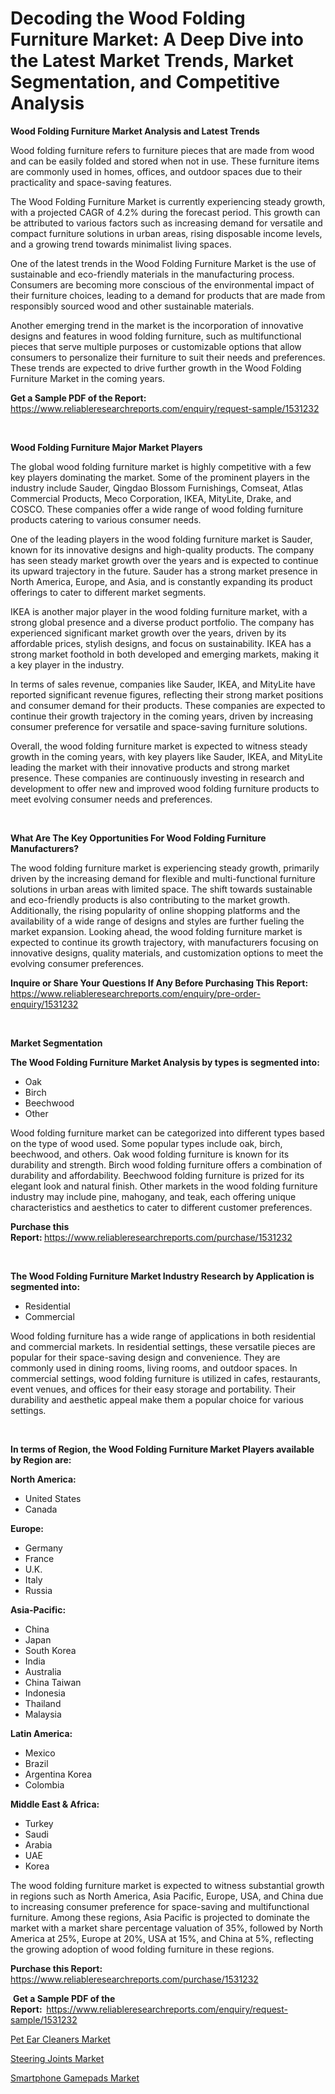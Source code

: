 <p><h1>Decoding the Wood Folding Furniture Market: A Deep Dive into the Latest Market Trends, Market Segmentation, and Competitive Analysis</h1></p><p><strong>Wood Folding Furniture Market Analysis and Latest Trends</strong></p>
<p><p>Wood folding furniture refers to furniture pieces that are made from wood and can be easily folded and stored when not in use. These furniture items are commonly used in homes, offices, and outdoor spaces due to their practicality and space-saving features.</p><p>The Wood Folding Furniture Market is currently experiencing steady growth, with a projected CAGR of 4.2% during the forecast period. This growth can be attributed to various factors such as increasing demand for versatile and compact furniture solutions in urban areas, rising disposable income levels, and a growing trend towards minimalist living spaces.</p><p>One of the latest trends in the Wood Folding Furniture Market is the use of sustainable and eco-friendly materials in the manufacturing process. Consumers are becoming more conscious of the environmental impact of their furniture choices, leading to a demand for products that are made from responsibly sourced wood and other sustainable materials.</p><p>Another emerging trend in the market is the incorporation of innovative designs and features in wood folding furniture, such as multifunctional pieces that serve multiple purposes or customizable options that allow consumers to personalize their furniture to suit their needs and preferences. These trends are expected to drive further growth in the Wood Folding Furniture Market in the coming years.</p></p>
<p><strong>Get a Sample PDF of the Report:&nbsp;</strong> <a href="https://www.reliableresearchreports.com/enquiry/request-sample/1531232">https://www.reliableresearchreports.com/enquiry/request-sample/1531232</a></p>
<p>&nbsp;</p>
<p><strong>Wood Folding Furniture Major Market Players</strong></p>
<p><p>The global wood folding furniture market is highly competitive with a few key players dominating the market. Some of the prominent players in the industry include Sauder, Qingdao Blossom Furnishings, Comseat, Atlas Commercial Products, Meco Corporation, IKEA, MityLite, Drake, and COSCO. These companies offer a wide range of wood folding furniture products catering to various consumer needs.</p><p>One of the leading players in the wood folding furniture market is Sauder, known for its innovative designs and high-quality products. The company has seen steady market growth over the years and is expected to continue its upward trajectory in the future. Sauder has a strong market presence in North America, Europe, and Asia, and is constantly expanding its product offerings to cater to different market segments.</p><p>IKEA is another major player in the wood folding furniture market, with a strong global presence and a diverse product portfolio. The company has experienced significant market growth over the years, driven by its affordable prices, stylish designs, and focus on sustainability. IKEA has a strong market foothold in both developed and emerging markets, making it a key player in the industry.</p><p>In terms of sales revenue, companies like Sauder, IKEA, and MityLite have reported significant revenue figures, reflecting their strong market positions and consumer demand for their products. These companies are expected to continue their growth trajectory in the coming years, driven by increasing consumer preference for versatile and space-saving furniture solutions.</p><p>Overall, the wood folding furniture market is expected to witness steady growth in the coming years, with key players like Sauder, IKEA, and MityLite leading the market with their innovative products and strong market presence. These companies are continuously investing in research and development to offer new and improved wood folding furniture products to meet evolving consumer needs and preferences.</p></p>
<p>&nbsp;</p>
<p><strong>What Are The Key Opportunities For Wood Folding Furniture Manufacturers?</strong></p>
<p><p>The wood folding furniture market is experiencing steady growth, primarily driven by the increasing demand for flexible and multi-functional furniture solutions in urban areas with limited space. The shift towards sustainable and eco-friendly products is also contributing to the market growth. Additionally, the rising popularity of online shopping platforms and the availability of a wide range of designs and styles are further fueling the market expansion. Looking ahead, the wood folding furniture market is expected to continue its growth trajectory, with manufacturers focusing on innovative designs, quality materials, and customization options to meet the evolving consumer preferences.</p></p>
<p><strong>Inquire or Share Your Questions If Any Before Purchasing This Report:</strong> <a href="https://www.reliableresearchreports.com/enquiry/pre-order-enquiry/1531232">https://www.reliableresearchreports.com/enquiry/pre-order-enquiry/1531232</a></p>
<p>&nbsp;</p>
<p><strong>Market Segmentation</strong></p>
<p><strong>The Wood Folding Furniture Market Analysis by types is segmented into:</strong></p>
<p><ul><li>Oak</li><li>Birch</li><li>Beechwood</li><li>Other</li></ul></p>
<p><p>Wood folding furniture market can be categorized into different types based on the type of wood used. Some popular types include oak, birch, beechwood, and others. Oak wood folding furniture is known for its durability and strength. Birch wood folding furniture offers a combination of durability and affordability. Beechwood folding furniture is prized for its elegant look and natural finish. Other markets in the wood folding furniture industry may include pine, mahogany, and teak, each offering unique characteristics and aesthetics to cater to different customer preferences.</p></p>
<p><strong>Purchase this Report:&nbsp;</strong><a href="https://www.reliableresearchreports.com/purchase/1531232">https://www.reliableresearchreports.com/purchase/1531232</a></p>
<p>&nbsp;</p>
<p><strong>The Wood Folding Furniture Market Industry Research by Application is segmented into:</strong></p>
<p><ul><li>Residential</li><li>Commercial</li></ul></p>
<p><p>Wood folding furniture has a wide range of applications in both residential and commercial markets. In residential settings, these versatile pieces are popular for their space-saving design and convenience. They are commonly used in dining rooms, living rooms, and outdoor spaces. In commercial settings, wood folding furniture is utilized in cafes, restaurants, event venues, and offices for their easy storage and portability. Their durability and aesthetic appeal make them a popular choice for various settings.</p></p>
<p>&nbsp;</p>
<p><strong>In terms of Region, the Wood Folding Furniture Market Players available by Region are:</strong></p>
<p>
    <p> <strong> North America: </strong>
        <ul>
            <li>United States</li>
            <li>Canada</li>
        </ul>
        </p> 
    <p> <strong> Europe: </strong>
        <ul>
            <li>Germany</li>
            <li>France</li>
            <li>U.K.</li>
            <li>Italy</li>
            <li>Russia</li>
        </ul>
        </p> 
    <p> <strong> Asia-Pacific: </strong>
        <ul>
            <li>China</li>
            <li>Japan</li>
            <li>South Korea</li>
            <li>India</li>
            <li>Australia</li>
            <li>China Taiwan</li>
            <li>Indonesia</li>
            <li>Thailand</li>
            <li>Malaysia</li>
        </ul>
        </p> 
    <p> <strong> Latin America: </strong>
        <ul>
            <li>Mexico</li>
            <li>Brazil</li>
            <li>Argentina Korea</li>
            <li>Colombia</li>
        </ul>
        </p> 
    <p> <strong> Middle East & Africa: </strong>
        <ul>
            <li>Turkey</li>
            <li>Saudi</li>
            <li>Arabia</li>
            <li>UAE</li>
            <li>Korea</li>
        </ul>
    </p>
    </p>
<p><p>The wood folding furniture market is expected to witness substantial growth in regions such as North America, Asia Pacific, Europe, USA, and China due to increasing consumer preference for space-saving and multifunctional furniture. Among these regions, Asia Pacific is projected to dominate the market with a market share percentage valuation of 35%, followed by North America at 25%, Europe at 20%, USA at 15%, and China at 5%, reflecting the growing adoption of wood folding furniture in these regions.</p></p>
<p><strong>Purchase this Report: </strong><a href="https://www.reliableresearchreports.com/purchase/1531232">https://www.reliableresearchreports.com/purchase/1531232</a></p>
<p>&nbsp;<strong>Get a Sample PDF of the Report:&nbsp;&nbsp;</strong><a href="https://www.reliableresearchreports.com/enquiry/request-sample/1531232">https://www.reliableresearchreports.com/enquiry/request-sample/1531232</a></p>
<p><strong></strong></p>
<p><p><a href="https://github.com/singletonthaxterkelliehr2df/Market-Research-Report-List-1/blob/main/pet-ear-cleaners-market.md">Pet Ear Cleaners Market</a></p><p><a href="https://gentle-editor-9db.notion.site/Steering-Joints-Market-Size-Share-Trends-Analysis-Report-By-Application-Regional-Outlook-Compet-e2e49dcb1252456da9c4055531d787fb">Steering Joints Market</a></p><p><a href="https://github.com/kufem1/Market-Research-Report-List-1/blob/main/smartphone-gamepads-market.md">Smartphone Gamepads Market</a></p></p>